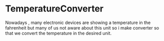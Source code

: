 # TemperatureConverter
Nowadays , many electronic devices are showing a temperature in the fahrenheit but many of us not aware about this unit so i make converter so that we convert the temperature in the desired unit.
